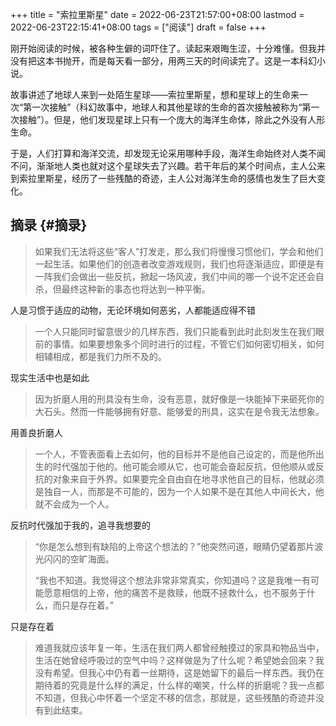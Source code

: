 +++
title = "索拉里斯星"
date = 2022-06-23T21:57:00+08:00
lastmod = 2022-06-23T22:15:41+08:00
tags = ["阅读"]
draft = false
+++

刚开始阅读的时候，被各种生僻的词吓住了。读起来艰晦生涩，十分难懂。但我并没有把这本书抛开，而是每天看一部分，用两三天的时间读完了。这是一本科幻小说。

故事讲述了地球人来到一处陌生星球——索拉里斯星，想和星球上的生命来一次“第一次接触”（科幻故事中，地球人和其他星球的生命的首次接触被称为“第一次接触”）。但是，他们发现星球上只有一个庞大的海洋生命体，除此之外没有人形生命。

于是，人们打算和海洋交流，却发现无论采用哪种手段，海洋生命始终对人类不闻不问，渐渐地人类也就对这个星球失去了兴趣。若干年后的某个时间点，主人公来到索拉里斯星，经历了一些残酷的奇迹，主人公对海洋生命的感情也发生了巨大变化。


## 摘录 {#摘录}

> 如果我们无法将这些“客人”打发走，那么我们将慢慢习惯他们，学会和他们一起生活。如果他们的创造者改变游戏规则，我们也将逐渐适应，即便是有一阵我们会做出一些反抗，掀起一场风波，我们中间的哪一个说不定还会自杀，但最终这种新的事态也将达到一种平衡。

人是习惯于适应的动物，无论环境如何恶劣，人都能适应得不错

> 一个人只能同时留意很少的几样东西，我们只能看到此时此刻发生在我们眼前的事情。如果要想象多个同时进行的过程，不管它们如何密切相关，如何相辅相成，都是我们力所不及的。

现实生活中也是如此

> 因为折磨人用的刑具没有生命，没有恶意，就好像是一块能掉下来砸死你的大石头。然而一件能够拥有好意、能够爱的刑具，这实在是令我无法想象。

用善良折磨人

> 一个人，不管表面看上去如何，他的目标并不是他自己设定的，而是他所出生的时代强加于他的。他可能会顺从它，也可能会奋起反抗，但他顺从或反抗的对象来自于外界。如果要完全自由自在地寻求他自己的目标，他就必须是独自一人，而那是不可能的，因为一个人如果不是在其他人中间长大，他就不会成为一个人。

反抗时代强加于我的，追寻我想要的

> “你是怎么想到有缺陷的上帝这个想法的？”他突然问道，眼睛仍望着那片波光闪闪的空旷海面。
>
> “我也不知道。我觉得这个想法非常非常真实，你知道吗？这是我唯一有可能愿意相信的上帝，他的痛苦不是救赎，他既不拯救什么，也不服务于什么，而只是存在着。”

只是存在着

> 难道我就应该年复一年，生活在我们两人都曾经触摸过的家具和物品当中，生活在她曾经呼吸过的空气中吗？这样做是为了什么呢？希望她会回来？我没有希望。但我心中仍有着一丝期待，这是她留下的最后一样东西。我仍在期待着的究竟是什么样的满足，什么样的嘲笑，什么样的折磨呢？我一点都不知道，但我心中怀着一个坚定不移的信念，那就是，这些残酷的奇迹并没有到此结束。